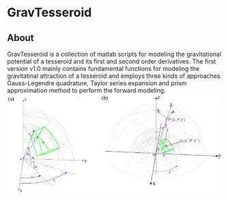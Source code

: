 # GravTesseroid
## About
GravTesseroid is a collection of matlab scripts for modeling the gravitational potential of a tesseroid and its first and second order derivatives.
The first version v1.0 mainly contains fundamental functions for modeling the gravitatinal attraction of a tesseroid and employs three kinds of approaches Gauss-Legendre quadrature, Taylor series expansion and prism approximation method to perform the forward modeling.
![a geometry of a tesseroid](https://github.com/QiuLOngjun/GravTesseroid/blob/master/images/Fig01.gif)
